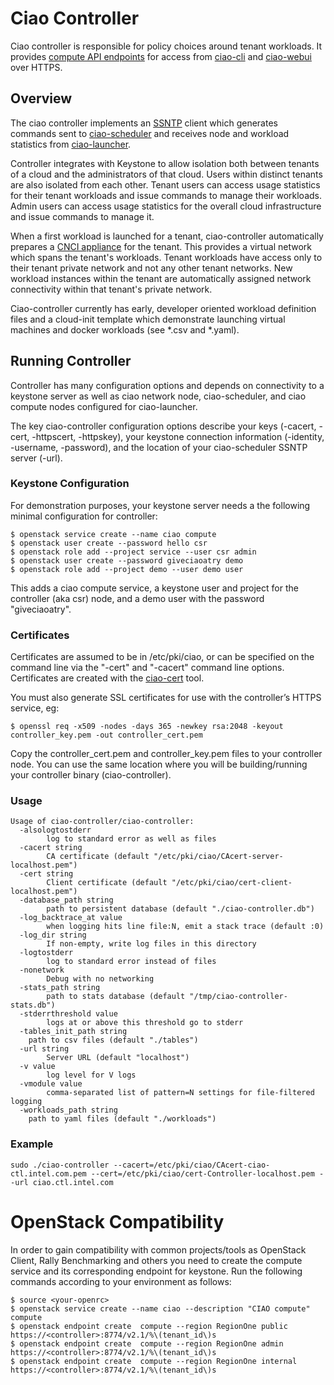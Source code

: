 Ciao Controller
===============

Ciao controller is responsible for policy choices around tenant workloads.
It provides [compute API
endpoints](https://github.com/01org/ciao/blob/master/ciao-controller/compute.go)
for access from
[ciao-cli](https://github.com/01org/ciao/tree/master/ciao-cli) and
[ciao-webui](https://github.com/01org/ciao-webui) over HTTPS.



Overview
--------

The ciao controller implements an
[SSNTP](https://github.com/01org/ciao/tree/master/ssntp)
client which generates commands sent to
[ciao-scheduler](https://github.com/01org/ciao/tree/master/ciao-scheduler)
and receives node and workload statistics from
[ciao-launcher](https://github.com/01org/ciao/tree/master/ciao-launcher).

Controller integrates with Keystone to allow isolation both between
tenants of a cloud and the administrators of that cloud.  Users within
distinct tenants are also isolated from each other.  Tenant users can
access usage statistics for their tenant workloads and issue commands
to manage their workloads.  Admin users can access usage statistics for
the overall cloud infrastructure and issue commands to manage it.

When a first workload is launched for a tenant,
ciao-controller automatically prepares a [CNCI
appliance](https://github.com/01org/ciao/tree/master/networking/ciao-cnci-agent)
for the tenant.  This provides a virtual network which spans the tenant's
workloads.  Tenant workloads have access only to their tenant private
network and not any other tenant networks.  New workload instances within
the tenant are automatically assigned network connectivity within that
tenant's private network.

Ciao-controller currently has early, developer oriented workload definition
files and a cloud-init template which demonstrate launching virtual
machines and docker workloads (see \*.csv and \*.yaml).


Running Controller
------------------

Controller has many configuration options and depends on connectivity
to a keystone server as well as ciao network node, ciao-scheduler, and
ciao compute nodes configured for ciao-launcher.

The key ciao-controller configuration options describe your keys (-cacert,
-cert, -httpscert, -httpskey), your keystone connection information
(-identity, -username, -password), and the location of your ciao-scheduler
SSNTP server (-url).

### Keystone Configuration

For demonstration purposes, your keystone server needs a the following
minimal configuration for controller:

```shell
$ openstack service create --name ciao compute
$ openstack user create --password hello csr
$ openstack role add --project service --user csr admin
$ openstack user create --password giveciaoatry demo
$ openstack role add --project demo --user demo user
```

This adds a ciao compute service, a keystone user and project for the
controller (aka csr) node, and a demo user with the password
"giveciaoatry".


### Certificates

Certificates are assumed to be in /etc/pki/ciao, or can be
specified on the command line via the "-cert" and "-cacert"
command line options.  Certificates are created with the
[ciao-cert](https://github.com/01org/ciao/tree/master/ssntp/ciao-cert)
tool.

You must also generate SSL certificates for use with the controller’s
HTTPS service, eg:

```shell
$ openssl req -x509 -nodes -days 365 -newkey rsa:2048 -keyout controller_key.pem -out controller_cert.pem
```

Copy the controller_cert.pem and controller_key.pem files to your
controller node. You can use the same location where you will be
building/running your controller binary (ciao-controller).

### Usage

```shell
Usage of ciao-controller/ciao-controller:
  -alsologtostderr
    	log to standard error as well as files
  -cacert string
    	CA certificate (default "/etc/pki/ciao/CAcert-server-localhost.pem")
  -cert string
    	Client certificate (default "/etc/pki/ciao/cert-client-localhost.pem")
  -database_path string
    	path to persistent database (default "./ciao-controller.db")
  -log_backtrace_at value
    	when logging hits line file:N, emit a stack trace (default :0)
  -log_dir string
    	If non-empty, write log files in this directory
  -logtostderr
    	log to standard error instead of files
  -nonetwork
    	Debug with no networking
  -stats_path string
    	path to stats database (default "/tmp/ciao-controller-stats.db")
  -stderrthreshold value
    	logs at or above this threshold go to stderr
  -tables_init_path string
	path to csv files (default "./tables")
  -url string
    	Server URL (default "localhost")
  -v value
    	log level for V logs
  -vmodule value
    	comma-separated list of pattern=N settings for file-filtered logging
  -workloads_path string
	path to yaml files (default "./workloads")
```

### Example

```shell
sudo ./ciao-controller --cacert=/etc/pki/ciao/CAcert-ciao-ctl.intel.com.pem --cert=/etc/pki/ciao/cert-Controller-localhost.pem --url ciao.ctl.intel.com
```

# OpenStack Compatibility

In order to gain compatibility with common projects/tools as OpenStack Client, Rally Benchmarking and others you need to create the compute service and its corresponding endpoint for keystone. Run the following commands according to your environment as follows:

```
$ source <your-openrc>
$ openstack service create --name ciao --description "CIAO compute" compute
$ openstack endpoint create  compute --region RegionOne public https://<controller>:8774/v2.1/%\(tenant_id\)s
$ openstack endpoint create  compute --region RegionOne admin https://<controller>:8774/v2.1/%\(tenant_id\)s
$ openstack endpoint create  compute --region RegionOne internal https://<controller>:8774/v2.1/%\(tenant_id\)s
```
